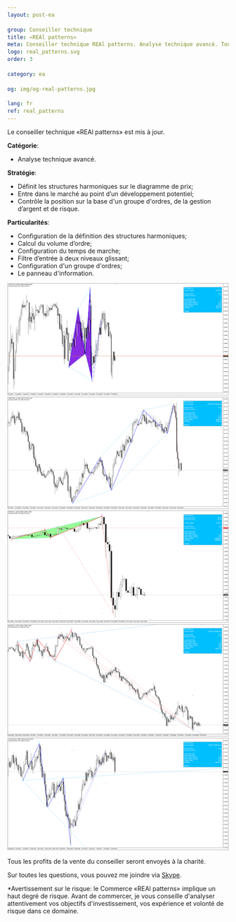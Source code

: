 ```yaml
---
layout: post-ea

group: Conseiller technique
title: «REAl patterns»
meta: Conseiller technique REAl patterns. Analyse technique avancé. Tous les profits de la vente du conseiller seront envoyés à la charité.
logo: real_patterns.svg
order: 3

category: ea

og: img/og-real-patterns.jpg

lang: fr
ref: real_patterns
---
```


Le conseiller technique «REAl patterns» est mis à jour.


**Catégorie**:
  - Analyse technique avancé.

**Stratégie**:
  - Définit les structures harmoniques sur le diagramme de prix;
  - Entre dans le marché au point d’un développement potentiel;
  - Contrôle la position sur la base d'un groupe d'ordres, de la gestion d’argent et de risque.

**Particularités**:
  - Configuration de la définition des structures harmoniques;
  - Calcul du volume d’ordre;
  - Configuration du temps de marche;
  - Filtre d’entrée à deux niveaux glissant;
  - Configuration d'un groupe d'ordres;
  - Le panneau d'information.

<a data-fancybox="gallery" href="/img/ea/en/ENG - USDCHF M15 (2017).png"><img src="/img/ea/en/ENG - USDCHF M15 (2017).png" alt=""></a>
<a data-fancybox="gallery" href="/img/ea/en/ENG - USDJPY M30 (2017).png"><img src="/img/ea/en/ENG - USDJPY M30 (2017).png" alt=""></a>
<a data-fancybox="gallery" href="/img/ea/en/ENG - GBPUSD H1 (2016).png"><img src="/img/ea/en/ENG - GBPUSD H1 (2016).png" alt=""></a>
<a data-fancybox="gallery" href="/img/ea/en/ENG - EURUSD H4 (2010).png"><img src="/img/ea/en/ENG - EURUSD H4 (2010).png" alt=""></a>
<a data-fancybox="gallery" href="/img/ea/en/ENG - AUDUSD D1 (2016-2017).png"><img src="/img/ea/en/ENG - AUDUSD D1 (2016-2017).png" alt=""></a>

Tous les profits de la vente du conseiller seront envoyés à la charité.

Sur toutes les questions, vous pouvez me joindre via <a href="skype:chutkoy89?chat" target="_blank">Skype</a>.

*Avertissement sur le risque: le Commerce «REAl patterns» implique un haut degré de risque. Avant de commercer, je vous conseille d'analyser attentivement vos objectifs d'investissement, vos expérience et volonté de risque dans ce domaine.
